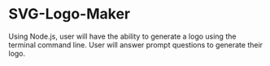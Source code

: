 # SVG-Logo-Maker
Using Node.js, user will have the ability to generate a logo using the terminal command line. User will answer prompt questions to generate their logo. 
